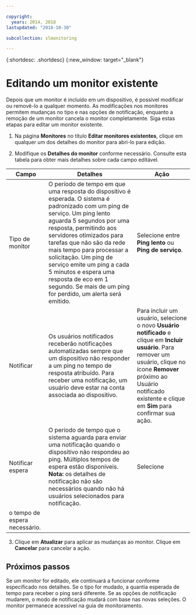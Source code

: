 ```yaml
---

copyright:
  years: 2014, 2018
lastupdated: "2018-10-30"

subcollection: slmonitoring

---
```


{:shortdesc: .shortdesc}
{:new_window: target="_blank"}

# Editando um monitor existente
Depois que um monitor é incluído em um dispositivo, é possível modificar ou removê-lo a qualquer momento. As modificações nos monitores permitem mudanças no tipo e nas opções de notificação, enquanto a remoção de um monitor cancela o monitor completamente. Siga estas etapas para editar um monitor existente.

1. Na página **Monitores** no título **Editar monitores existentes**, clique em qualquer um dos detalhes do monitor para abri-lo para edição.

2. Modifique os **Detalhes do monitor** conforme necessário. Consulte esta tabela para obter mais
detalhes sobre cada campo editável.

|Campo|Detalhes|Ação|
|---|---|---|
|Tipo de monitor|O período de tempo em que uma resposta do dispositivo é esperada. O sistema é padronizado com um ping de serviço. Um ping lento aguarda 5 segundos por uma resposta, permitindo aos servidores otimizados para tarefas que não são da rede mais tempo para processar a solicitação. Um ping de serviço emite um ping a cada 5 minutos e espera uma resposta de eco em 1 segundo. Se mais de um ping for perdido, um alerta será emitido.|Selecione entre **Ping lento** ou **Ping de serviço**.|
|Notificar| Os usuários notificados receberão notificações automatizadas sempre que um dispositivo não responder a um ping no tempo de resposta atribuído. Para receber uma notificação, um usuário deve estar na conta associada ao dispositivo.|Para incluir um usuário, selecione o novo **Usuário notificado** e clique em **Incluir usuário**. Para remover um usuário, clique no ícone **Remover** próximo ao Usuário notificado existente e clique em **Sim** para confirmar sua ação.|
|Notificar espera|O período de tempo que o sistema aguarda para enviar uma notificação quando o dispositivo não respondeu ao ping. Múltiplos tempos de espera estão disponíveis. **Nota:** os detalhes de notificação não são necessários quando não há usuários selecionados para notificação. |Selecione
o tempo de espera necessário.|

3. Clique em **Atualizar** para aplicar as mudanças ao monitor. Clique em **Cancelar** para cancelar a ação.

## Próximos passos

Se um monitor for editado, ele continuará a funcionar conforme especificado nos detalhes. Se o tipo for mudado, a quantia esperada de tempo para receber o ping será diferente. Se as opções de notificação mudarem, o modo de notificação mudará com base nas novas seleções. O monitor permanece acessível na guia de monitoramento.
